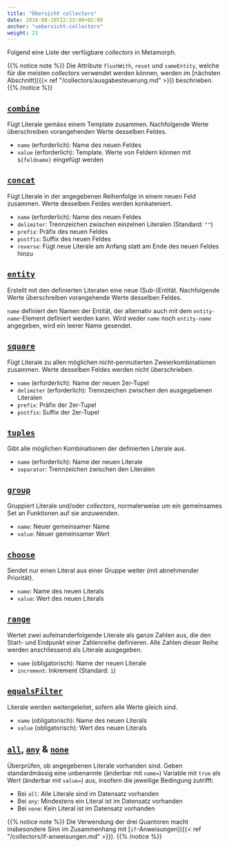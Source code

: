 ```yaml
---
title: "Übersicht collectors"
date: 2018-08-10T22:23:00+02:00
anchor: "uebersicht-collectors"
weight: 21
---
```


Folgend eine Liste der verfügbare _collectors_ in Metamorph.

{{% notice note %}}
Die Attribute `flushWith`, `reset` und `sameEntity`, welche für die
meisten _collectors_ verwendet werden können, werden im [nächsten
Abschnitt]({{< ref "/collectors/ausgabesteuerung.md" >}})
beschrieben.
{{% /notice %}}

## [`combine`](https://github.com/metafacture/metafacture-core/tree/master/metamorph/src/main/java/org/metafacture/metamorph/collectors/Combine.java)

Fügt Literale gemäss einem Template zusammen. Nachfolgende Werte
überschreiben vorangehenden Werte desselben Feldes.

- `name` (erforderlich): Name des neuen Feldes
- `value` (erforderlich): Template. Werte von Feldern können mit
  `${feldname}` eingefügt werden

## [`concat`](https://github.com/metafacture/metafacture-core/tree/master/metamorph/src/main/java/org/metafacture/metamorph/collectors/Concat.java)

Fügt Literale in der angegebenen Reihenfolge in einem neuen Feld zusammen.
Werte desselben Feldes werden konkateniert.

- `name` (erforderlich): Name des neuen Feldes
- `delimiter`: Trennzeichen zwischen einzelnen Literalen (Standard: `""`)
- `prefix`: Präfix des neuen Feldes
- `postfix`: Suffix des neuen Feldes
- `reverse`: Fügt neue Literale am Anfang statt am Ende des neuen Feldes
  hinzu

## [`entity`](https://github.com/metafacture/metafacture-core/tree/master/metamorph/src/main/java/org/metafacture/metamorph/collectors/Entity.java)

Erstellt mit den definierten Literalen eine neue (Sub-)Entität.
Nachfolgende Werte überschreiben vorangehende Werte desselben Feldes. 

`name` definiert den Namen der Entität, der alternativ auch mit dem
`entity-name`-Element definiert werden kann. Wird weder `name` noch
`entity-name` angegeben, wird ein leerer Name gesendet.

## [`square`](https://github.com/metafacture/metafacture-core/tree/master/metamorph/src/main/java/org/metafacture/metamorph/collectors/Square.java)

Fügt Literale zu allen möglichen nicht-permutierten Zweierkombinationen
zusammen. Werte desselben Feldes werden nicht überschrieben.

- `name` (erforderlich): Name der neuen 2er-Tupel
- `delimiter` (erforderlich): Trennzeichen zwischen den ausgegebenen Literalen
- `prefix`: Präfix der 2er-Tupel
- `postfix`: Suffix der 2er-Tupel

## [`tuples`](https://github.com/metafacture/metafacture-core/tree/master/metamorph/src/main/java/org/metafacture/metamorph/collectors/Tuples.java)

Gibt alle möglichen Kombinationen der definierten Literale aus.

- `name` (erforderlich): Name der neuen Literale
- `separator`: Trennzeichen zwischen den Literalen

## [`group`](https://github.com/metafacture/metafacture-core/tree/master/metamorph/src/main/java/org/metafacture/metamorph/collectors/Group.java)

Gruppiert Literale und/oder _collectors_, normalerweise um ein gemeinsames Set an Funktionen auf sie anzuwenden.

- `name`: Neuer gemeinsamer Name
- `value`: Neuer gemeinsamer Wert

## [`choose`](https://github.com/metafacture/metafacture-core/tree/master/metamorph/src/main/java/org/metafacture/metamorph/collectors/Choose.java)

Sendet nur einen Literal aus einer Gruppe weiter (mit abnehmender
Priorität).

- `name`: Name des neuen Literals
- `value`: Wert des neuen Literals

## [`range`](https://github.com/metafacture/metafacture-core/tree/master/metamorph/src/main/java/org/metafacture/metamorph/collectors/Range.java)

Wertet zwei aufeinanderfolgende Literale als ganze Zahlen aus, die den Start- und
Endpunkt einer Zahlenreihe definieren. Alle Zahlen dieser Reihe werden
anschliessend als Literale ausgegeben.

- `name` (obligatorisch): Name der neuen Literale
- `increment`: Inkrement (Standard: `1`)

## [`equalsFilter`](https://github.com/metafacture/metafacture-core/tree/master/metamorph/src/main/java/org/metafacture/metamorph/collectors/EqualsFilter.java)

Literale werden weitergeleitet, sofern alle Werte gleich sind.

- `name` (obligatorisch): Name des neuen Literals
- `value` (obligatorisch): Wert des neuen Literals

## [`all`](https://github.com/metafacture/metafacture-core/tree/master/metamorph/src/main/java/org/metafacture/metamorph/collectors/All.java), [`any`](https://github.com/metafacture/metafacture-core/tree/master/metamorph/src/main/java/org/metafacture/metamorph/collectors/Any.java) & [`none`](https://github.com/metafacture/metafacture-core/tree/master/metamorph/src/main/java/org/metafacture/metamorph/collectors/None.java)

Überprüfen, ob angegebenen Literale vorhanden sind. Geben standardmässig eine
unbenannte (änderbar mit `name=`) Variable mit `true` als Wert (änderbar mit
`value=`) aus, insofern die jeweilige Bedingung zutrifft:

- Bei `all`: Alle Literale sind im Datensatz vorhanden
- Bei `any`: Mindestens ein Literal ist im Datensatz vorhanden
- Bei `none`: Kein Literal ist im Datensatz vorhanden

{{% notice note %}}
Die Verwendung der drei Quantoren macht insbesondere Sinn im Zusammenhang mit
[`if`-Anweisungen]({{< ref "/collectors/if-anweisungen.md" >}}).
{{% /notice %}}

